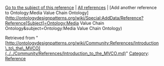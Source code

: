 [Go to the subject of this reference](../../Ontology/Media_Value_Chain_Ontology.md "Ontology:Media Value Chain Ontology") | [All references](../../Community/References.1.md "Community:References") | [Add another reference to Ontology:Media Value Chain Ontology](http://ontologydesignpatterns.org/wiki/Special:AddData/Reference?Reference[Subject]=Ontology:Media Value Chain Ontology&subject=Ontology:Media Value Chain Ontology)


Retrieved from "[http://ontologydesignpatterns.org/wiki/Community:References/Introduction\_to\_the\_MVCO](../../Community/References/Introduction_to_the_MVCO.md)"
 [Category](http://ontologydesignpatterns.org/wiki/Special:Categories "Special:Categories"): [Reference](../../Category/Reference.md "Category:Reference")